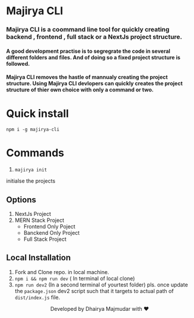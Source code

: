 # Majirya CLI

### Majirya CLI is a coommand line tool for quickly creating backend , frontend , full stack or a NextJs project structure.

#### A good development practise is to segregrate the code in several different folders and files. And of doing so a fixed project structure is followed.

#### Majirya CLI removes the hastle of mannualy creating the project structure. Using Majirya CLI devlopers can quickly creates the project structure of thier own choice with only a command or two.

# Quick install

`npm i -g majirya-cli`

# Commands

1. `majirya init`

initialse the projects

## Options

1. NextJs Project
2. MERN Stack Project
   - Frontend Only Poject
   - Banckend Only Project
   - Full Stack Project

## Local Installation

1. Fork and Clone repo. in local machine.
2. `npm i && npm run dev` ( In terminal of local clone)
3. `npm run dev2` (In a second terminal of yourtest folder) pls. once update the `package.json` dev2 script such that it targets to actual path of `dist/index.js` file.

<center>Developed by Dhairya Majmudar with ♥️</center>
